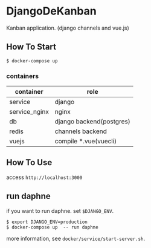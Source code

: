 # DjangoDeKanban
Kanban application. (django channels and vue.js)


How To Start
------------

```
$ docker-compose up
```

### containers

|container|role|
|---------|----|
|service  |django|
|service_nginx|nginx|
|db| django backend(postgres)|
|redis| channels backend|
|vuejs| compile *.vue(vuecli)|


How To Use
----------

access `http://localhost:3000`

run daphne
----------

if you want to run daphne. set `$DJANGO_ENV`.

```
$ export DJANGO_ENV=production
$ docker-compose up  -- run daphne
```

more information, see `docker/service/start-server.sh`.
